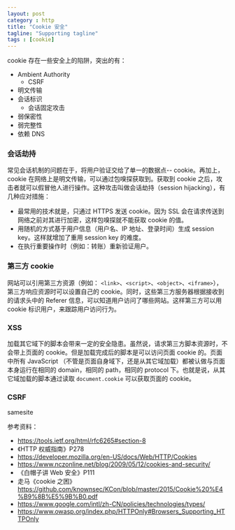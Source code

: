 ```yaml
---
layout: post
category : http
title: "Cookie 安全"
tagline: "Supporting tagline"
tags : [cookie]
---
```


cookie 存在一些安全上的陷阱，突出的有：

- Ambient Authority
	- CSRF 
- 明文传输
- 会话标识
	- 会话固定攻击
- 弱保密性
- 弱完整性
- 依赖 DNS

### 会话劫持
常见会话机制的问题在于，将用户验证交给了单一的数据点-- cookie。再加上，cookie 在网络上是明文传输，可以通过包嗅探获取到。获取到 cookie 之后，攻击者就可以假冒他人进行操作。这种攻击叫做会话劫持（session hijacking），有几种应对措施：

- 最常用的技术就是，只通过 HTTPS 发送 cookie。因为 SSL 会在请求传送到网络之前对其进行加密，这样包嗅探就不能获取 cookie 的值。
- 用随机的方式基于用户信息（用户名、IP 地址、登录时间）生成 session key。这样就增加了重用 session key 的难度。
- 在执行重要操作时（例如：转账）重新验证用户。

### 第三方 cookie

网站可以引用第三方资源（例如： `<link>`、`<script>`、`<object>`、`<iframe>`），第三方响应资源时可以设置自己的 cookie。同时，这些第三方服务器根据接收到的请求头中的 Referer 信息，可以知道用户访问了哪些网站。这样第三方可以用 cookie 标识用户，来跟踪用户访问行为。

### XSS

加载其它域下的脚本会带来一定的安全隐患。虽然说，请求第三方脚本资源时，不会带上页面的 cookie。但是加载完成后的脚本是可以访问页面 cookie 的。页面中所有 JavaScript （不管是页面自身域下，还是从其它域加载）都被认做与页面本身运行在相同的 domain，相同的 path，相同的 protocol 下。也就是说，从其它域加载的脚本通过读取 `document.cookie` 可以获取页面的 cookie。

### CSRF

samesite

参考资料：

- https://tools.ietf.org/html/rfc6265#section-8
- 《HTTP 权威指南》P278
- https://developer.mozilla.org/en-US/docs/Web/HTTP/Cookies
- https://www.nczonline.net/blog/2009/05/12/cookies-and-security/
- 《白帽子讲 Web 安全》P111
- 走马《cookie 之困》https://github.com/knownsec/KCon/blob/master/2015/Cookie%20%E4%B9%8B%E5%9B%B0.pdf
- https://www.google.com/intl/zh-CN/policies/technologies/types/
- https://www.owasp.org/index.php/HTTPOnly#Browsers_Supporting_HTTPOnly








